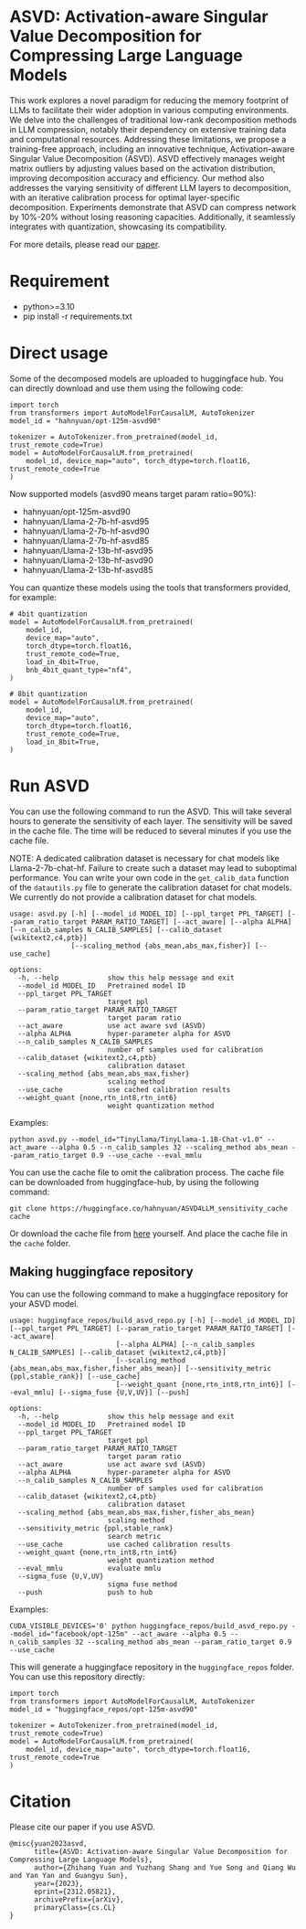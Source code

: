 # ASVD: Activation-aware Singular Value Decomposition for Compressing Large Language Models

This work explores a novel paradigm for reducing the memory footprint of LLMs to facilitate their wider adoption in various computing environments. We delve into the challenges of traditional low-rank decomposition methods in LLM compression, notably their dependency on extensive training data and computational resources. Addressing these limitations, we propose a training-free approach, including an innovative technique, Activation-aware Singular Value Decomposition (ASVD). ASVD effectively manages weight matrix outliers by adjusting values based on the activation distribution, improving decomposition accuracy and efficiency. Our method also addresses the varying sensitivity of different LLM layers to decomposition, with an iterative calibration process for optimal layer-specific decomposition. Experiments demonstrate that ASVD can compress network by 10\%-20\% without losing reasoning capacities. Additionally, it seamlessly integrates with quantization, showcasing its compatibility.

For more details, please read our [paper](https://arxiv.org/abs/2312.05821).

# Requirement
- python>=3.10
- pip install -r requirements.txt

# Direct usage

Some of the decomposed models are uploaded to huggingface hub. You can directly download and use them using the following code:

```python3
import torch
from transformers import AutoModelForCausalLM, AutoTokenizer
model_id = "hahnyuan/opt-125m-asvd90"

tokenizer = AutoTokenizer.from_pretrained(model_id, trust_remote_code=True)
model = AutoModelForCausalLM.from_pretrained(
    model_id, device_map="auto", torch_dtype=torch.float16, trust_remote_code=True
)
```

Now supported models (asvd90 means target param ratio=90%):
- hahnyuan/opt-125m-asvd90 
- hahnyuan/Llama-2-7b-hf-asvd95
- hahnyuan/Llama-2-7b-hf-asvd90
- hahnyuan/Llama-2-7b-hf-asvd85
- hahnyuan/Llama-2-13b-hf-asvd95
- hahnyuan/Llama-2-13b-hf-asvd90
- hahnyuan/Llama-2-13b-hf-asvd85

You can quantize these models using the tools that transformers provided, for example:
```python3
# 4bit quantization
model = AutoModelForCausalLM.from_pretrained(
    model_id,
    device_map="auto",
    torch_dtype=torch.float16,
    trust_remote_code=True,
    load_in_4bit=True,
    bnb_4bit_quant_type="nf4",
)

# 8bit quantization
model = AutoModelForCausalLM.from_pretrained(
    model_id,
    device_map="auto",
    torch_dtype=torch.float16,
    trust_remote_code=True,
    load_in_8bit=True,
)
```

# Run ASVD

You can use the following command to run the ASVD. This will take several hours to generate the sensitivity of each layer. The sensitivity will be saved in the cache file. 
The time will be reduced to several minutes if you use the cache file.

NOTE: A dedicated calibration dataset is necessary for chat models like Llama-2-7b-chat-hf. Failure to create such a dataset may lead to suboptimal performance. You can write your own code in the `get_calib_data` function of the `datautils.py` file to generate the calibration dataset for chat models. We currently do not provide a calibration dataset for chat models.

```
usage: asvd.py [-h] [--model_id MODEL_ID] [--ppl_target PPL_TARGET] [--param_ratio_target PARAM_RATIO_TARGET] [--act_aware] [--alpha ALPHA] [--n_calib_samples N_CALIB_SAMPLES] [--calib_dataset {wikitext2,c4,ptb}]
               [--scaling_method {abs_mean,abs_max,fisher}] [--use_cache]

options:
  -h, --help            show this help message and exit
  --model_id MODEL_ID   Pretrained model ID
  --ppl_target PPL_TARGET
                        target ppl
  --param_ratio_target PARAM_RATIO_TARGET
                        target param ratio
  --act_aware           use act aware svd (ASVD)
  --alpha ALPHA         hyper-parameter alpha for ASVD
  --n_calib_samples N_CALIB_SAMPLES
                        number of samples used for calibration
  --calib_dataset {wikitext2,c4,ptb}
                        calibration dataset
  --scaling_method {abs_mean,abs_max,fisher}
                        scaling method
  --use_cache           use cached calibration results
  --weight_quant {none,rtn_int8,rtn_int6}
                        weight quantization method
```


Examples:
```
python asvd.py --model_id="TinyLlama/TinyLlama-1.1B-Chat-v1.0" --act_aware --alpha 0.5 --n_calib_samples 32 --scaling_method abs_mean --param_ratio_target 0.9 --use_cache --eval_mmlu

```

You can use the cache file to omit the calibration process. The cache file can be downloaded from huggingface-hub, by using the following command:
```
git clone https://huggingface.co/hahnyuan/ASVD4LLM_sensitivity_cache cache
```
Or download the cache file from [here](https://huggingface.co/hahnyuan/ASVD4LLM_sensitivity_cache/tree/main) yourself. And place the cache file in the `cache` folder.

## Making huggingface repository

You can use the following command to make a huggingface repository for your ASVD model. 

```
usage: huggingface_repos/build_asvd_repo.py [-h] [--model_id MODEL_ID] [--ppl_target PPL_TARGET] [--param_ratio_target PARAM_RATIO_TARGET] [--act_aware]
                          [--alpha ALPHA] [--n_calib_samples N_CALIB_SAMPLES] [--calib_dataset {wikitext2,c4,ptb}]
                          [--scaling_method {abs_mean,abs_max,fisher,fisher_abs_mean}] [--sensitivity_metric {ppl,stable_rank}] [--use_cache]
                          [--weight_quant {none,rtn_int8,rtn_int6}] [--eval_mmlu] [--sigma_fuse {U,V,UV}] [--push]

options:
  -h, --help            show this help message and exit
  --model_id MODEL_ID   Pretrained model ID
  --ppl_target PPL_TARGET
                        target ppl
  --param_ratio_target PARAM_RATIO_TARGET
                        target param ratio
  --act_aware           use act aware svd (ASVD)
  --alpha ALPHA         hyper-parameter alpha for ASVD
  --n_calib_samples N_CALIB_SAMPLES
                        number of samples used for calibration
  --calib_dataset {wikitext2,c4,ptb}
                        calibration dataset
  --scaling_method {abs_mean,abs_max,fisher,fisher_abs_mean}
                        scaling method
  --sensitivity_metric {ppl,stable_rank}
                        search metric
  --use_cache           use cached calibration results
  --weight_quant {none,rtn_int8,rtn_int6}
                        weight quantization method
  --eval_mmlu           evaluate mmlu
  --sigma_fuse {U,V,UV}
                        sigma fuse method
  --push                push to hub
```

Examples:
```
CUDA_VISIBLE_DEVICES='0' python huggingface_repos/build_asvd_repo.py --model_id="facebook/opt-125m" --act_aware --alpha 0.5 --n_calib_samples 32 --scaling_method abs_mean --param_ratio_target 0.9 --use_cache
```

This will generate a huggingface repository in the `huggingface_repos` folder. You can use this repository directly:
```python3
import torch
from transformers import AutoModelForCausalLM, AutoTokenizer
model_id = "huggingface_repos/opt-125m-asvd90"

tokenizer = AutoTokenizer.from_pretrained(model_id, trust_remote_code=True)
model = AutoModelForCausalLM.from_pretrained(
    model_id, device_map="auto", torch_dtype=torch.float16, trust_remote_code=True
)
```

# Citation

Please cite our paper if you use ASVD.

```
@misc{yuan2023asvd,
      title={ASVD: Activation-aware Singular Value Decomposition for Compressing Large Language Models}, 
      author={Zhihang Yuan and Yuzhang Shang and Yue Song and Qiang Wu and Yan Yan and Guangyu Sun},
      year={2023},
      eprint={2312.05821},
      archivePrefix={arXiv},
      primaryClass={cs.CL}
}
```
